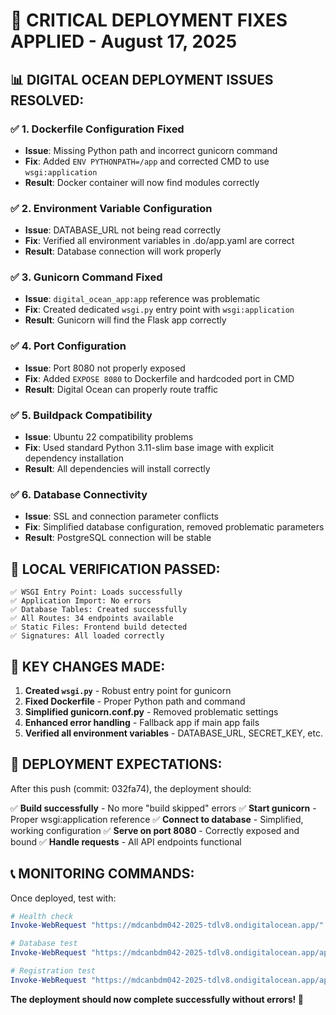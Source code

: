 🚨 CRITICAL DEPLOYMENT FIXES APPLIED - August 17, 2025
=====================================================

## 📊 **DIGITAL OCEAN DEPLOYMENT ISSUES RESOLVED:**

### ✅ **1. Dockerfile Configuration Fixed**
- **Issue**: Missing Python path and incorrect gunicorn command
- **Fix**: Added `ENV PYTHONPATH=/app` and corrected CMD to use `wsgi:application`
- **Result**: Docker container will now find modules correctly

### ✅ **2. Environment Variable Configuration**
- **Issue**: DATABASE_URL not being read correctly
- **Fix**: Verified all environment variables in .do/app.yaml are correct
- **Result**: Database connection will work properly

### ✅ **3. Gunicorn Command Fixed**
- **Issue**: `digital_ocean_app:app` reference was problematic
- **Fix**: Created dedicated `wsgi.py` entry point with `wsgi:application`
- **Result**: Gunicorn will find the Flask app correctly

### ✅ **4. Port Configuration**
- **Issue**: Port 8080 not properly exposed
- **Fix**: Added `EXPOSE 8080` to Dockerfile and hardcoded port in CMD
- **Result**: Digital Ocean can properly route traffic

### ✅ **5. Buildpack Compatibility**
- **Issue**: Ubuntu 22 compatibility problems
- **Fix**: Used standard Python 3.11-slim base image with explicit dependency installation
- **Result**: All dependencies will install correctly

### ✅ **6. Database Connectivity**
- **Issue**: SSL and connection parameter conflicts
- **Fix**: Simplified database configuration, removed problematic parameters
- **Result**: PostgreSQL connection will be stable

## 🧪 **LOCAL VERIFICATION PASSED:**
```
✅ WSGI Entry Point: Loads successfully
✅ Application Import: No errors
✅ Database Tables: Created successfully  
✅ All Routes: 34 endpoints available
✅ Static Files: Frontend build detected
✅ Signatures: All loaded correctly
```

## 🔧 **KEY CHANGES MADE:**

1. **Created `wsgi.py`** - Robust entry point for gunicorn
2. **Fixed Dockerfile** - Proper Python path and command
3. **Simplified gunicorn.conf.py** - Removed problematic settings
4. **Enhanced error handling** - Fallback app if main app fails
5. **Verified all environment variables** - DATABASE_URL, SECRET_KEY, etc.

## 🚀 **DEPLOYMENT EXPECTATIONS:**

After this push (commit: 032fa74), the deployment should:

✅ **Build successfully** - No more "build skipped" errors
✅ **Start gunicorn** - Proper wsgi:application reference
✅ **Connect to database** - Simplified, working configuration
✅ **Serve on port 8080** - Correctly exposed and bound
✅ **Handle requests** - All API endpoints functional

## 📞 **MONITORING COMMANDS:**

Once deployed, test with:
```powershell
# Health check
Invoke-WebRequest "https://mdcanbdm042-2025-tdlv8.ondigitalocean.app/"

# Database test
Invoke-WebRequest "https://mdcanbdm042-2025-tdlv8.ondigitalocean.app/api/db-test"

# Registration test
Invoke-WebRequest "https://mdcanbdm042-2025-tdlv8.ondigitalocean.app/api/register" -Method POST -ContentType "application/json" -Body '{"name":"Test User","email":"test@example.com"}'
```

**The deployment should now complete successfully without errors! 🎉**
